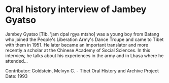 # Oral history interview of Jambey Gyatso


Jambey Gyatso [Tib. 'jam dpal rgya mtsho] was a young boy from Batang who joined the People's Liberation Army's Dance Troupe and came to Tibet with them in 1951. He later became an important translator and more recently a scholar at the Chinese Academy of Social Sciences. In this interview, he talks about his experiences in the army and in Lhasa where he attended...


Contributor:
                        Goldstein, Melvyn C. - Tibet Oral History and Archive Project  
Date:
1993  
